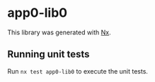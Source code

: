 # app0-lib0

This library was generated with [Nx](https://nx.dev).

## Running unit tests

Run `nx test app0-lib0` to execute the unit tests.
